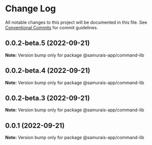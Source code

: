 # Change Log

All notable changes to this project will be documented in this file.
See [Conventional Commits](https://conventionalcommits.org) for commit guidelines.

## 0.0.2-beta.5 (2022-09-21)

**Note:** Version bump only for package @samurais-app/command-lib





## 0.0.2-beta.4 (2022-09-21)

**Note:** Version bump only for package @samurais-app/command-lib





## 0.0.2-beta.3 (2022-09-21)

**Note:** Version bump only for package @samurais-app/command-lib





## 0.0.1 (2022-09-21)

**Note:** Version bump only for package @samurais-app/command-lib

